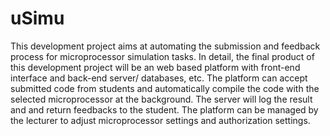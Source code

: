 # uSimu
This development project aims at automating the submission and feedback process for microprocessor simulation tasks. In detail, the final product of this development project will be an web based platform with front-end interface and back-end server/ databases, etc. The platform can accept submitted code from students and automatically compile the code with the selected microprocessor at the background. The server will log the result and and return feedbacks to the student. The platform can be managed by the lecturer to adjust microprocessor settings and authorization settings.

